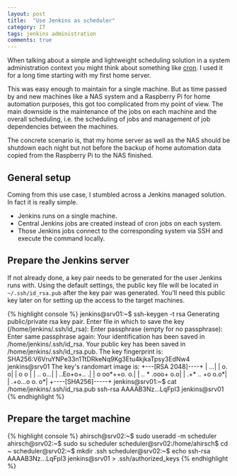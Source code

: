 ```yaml
---
layout: post
title:  "Use Jenkins as scheduler"
category: IT
tags: jenkins administration
comments: true
---
```


When talking about a simple and lightweight scheduling solution in a system administration context you might think about something like [cron][cron-def]. I used it for a long time starting with my first home server.

This was easy enough to maintain for a single machine. But as time passed by and new machines like a NAS system and a Raspberry Pi for home automation purposes, this got too complicated from my point of view. The main downside is the maintenance of the jobs on each machine and the overall scheduling, i.e. the scheduling of jobs and management of job dependencies between the machines.

The concrete scenario is, that my home server as well as the NAS should be shutdown each night but not before the backup of home automation data copied from the Raspberry Pi to the NAS finished.

## General setup 

Coming from this use case, I stumbled across a Jenkins managed solution. In fact it is really simple. 

* Jenkins runs on a single machine.
* Central Jenkins jobs are created instead of cron jobs on each system.
* Those Jenkins jobs connect to the corresponding system via SSH and execute the command locally.

## Prepare the Jenkins server
If not already done, a key pair needs to be generated for the user Jenkins runs with. Using the default settings, the public key file will be located in `~/.ssh/id_rsa.pub` after the key pair was generated. You'll need this public key later on for setting up the access to the target machines.

{% highlight console %}
jenkins@srv01:~$ ssh-keygen -t rsa
Generating public/private rsa key pair.
Enter file in which to save the key (/home/jenkins/.ssh/id_rsa):
Enter passphrase (empty for no passphrase):
Enter same passphrase again:
Your identification has been saved in /home/jenkins/.ssh/id_rsa.
Your public key has been saved in /home/jenkins/.ssh/id_rsa.pub.
The key fingerprint is:
SHA256:V6VruYNPe33n1TtDRkeNq9Kg3Etu4kjkaTpsy3EdNw4 jenkins@srv01
The key's randomart image is:
+---[RSA 2048]----+
|              ...|
|             o. o|
|            o  o |
|          .. o...|
|      ..Eo+o+.. .|
|     o oo*++o. o.|
|   .. * .ooo+ o.o|
|   .+* .. +o o.o*|
|   .+o...o  o. o*|
+----[SHA256]-----+
jenkins@srv01:~$ cat /home/jenkins/.ssh/id_rsa.pub
ssh-rsa AAAAB3Nz...LqFpI3 jenkins@srv01
{% endhighlight %}

## Prepare the target machine

{% highlight console %}
ahirsch@srv02:~$ sudo useradd -m scheduler
ahirsch@srv02:~$ sudo su scheduler
scheduler@srv02:/home/ahirsch$ cd ~
scheduler@srv02:~$ mkdir .ssh
scheduler@srv02:~$ echo ssh-rsa AAAAB3Nz...LqFpI3 jenkins@srv01 > .ssh/authorized_keys
{% endhighlight %}

[cron-def]: https://en.wikipedia.org/wiki/Cron
